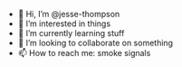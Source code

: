 - 👋 Hi, I’m @jesse-thompson
- 👀 I’m interested in things
- 🌱 I’m currently learning stuff
- 💞️ I’m looking to collaborate on something
- 📫 How to reach me: smoke signals
